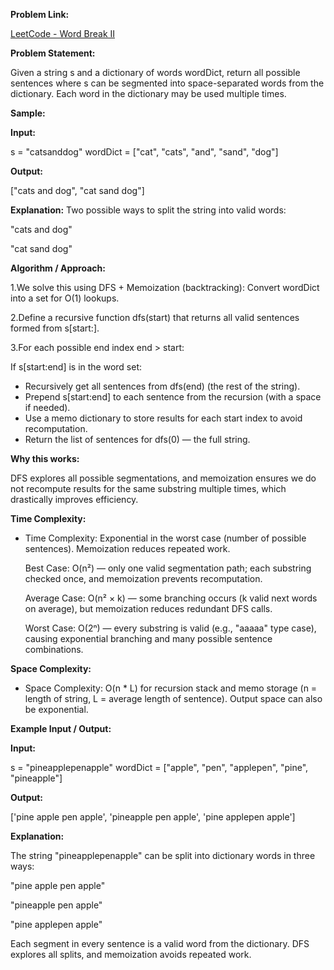 **Problem Link:**

[LeetCode - Word Break II](https://leetcode.com/problems/word-break-ii/description/)

**Problem Statement:**

Given a string s and a dictionary of words wordDict, return all possible sentences where s can be segmented into space-separated words from the dictionary.
Each word in the dictionary may be used multiple times.

**Sample:**

**Input:**

s = "catsanddog"
wordDict = ["cat", "cats", "and", "sand", "dog"]


**Output:**

["cats and dog", "cat sand dog"]


**Explanation:**
Two possible ways to split the string into valid words:

"cats and dog"

"cat sand dog"

**Algorithm / Approach:**

1.We solve this using DFS + Memoization (backtracking): Convert wordDict into a set for O(1) lookups.

2.Define a recursive function dfs(start) that returns all valid sentences formed from s[start:].

3.For each possible end index end > start:
   
   If s[start:end] is in the word set: 
  
- Recursively get all sentences from dfs(end) (the rest of the string).
- Prepend s[start:end] to each sentence from the recursion (with a space if needed).
- Use a memo dictionary to store results for each start index to avoid recomputation.
- Return the list of sentences for dfs(0) — the full string.

**Why this works:**

DFS explores all possible segmentations, and memoization ensures we do not recompute results for the same substring multiple times, which drastically improves efficiency.

**Time Complexity:**

- Time Complexity: Exponential in the worst case (number of possible sentences). Memoization reduces repeated work.
  
    Best Case: O(n²) — only one valid segmentation path; each substring checked once, and memoization prevents recomputation.
  
    Average Case: O(n² × k) — some branching occurs (k valid next words on average), but memoization reduces redundant DFS calls.
  
    Worst Case: O(2ⁿ) — every substring is valid (e.g., "aaaaa" type case), causing exponential branching and many possible sentence combinations.


**Space Complexity:**

- Space Complexity: O(n * L) for recursion stack and memo storage (n = length of string, L = average length of sentence). Output space can also be exponential.

**Example Input / Output:**

**Input:**

s = "pineapplepenapple"
wordDict = ["apple", "pen", "applepen", "pine", "pineapple"]

**Output:**

['pine apple pen apple', 'pineapple pen apple', 'pine applepen apple']

**Explanation:**

The string "pineapplepenapple" can be split into dictionary words in three ways:

"pine apple pen apple"

"pineapple pen apple"

"pine applepen apple"

Each segment in every sentence is a valid word from the dictionary. DFS explores all splits, and memoization avoids repeated work.
